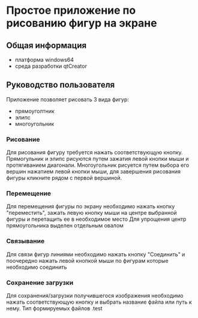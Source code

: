 # Простое приложение по рисованию фигур на экране
## Общая информация
* платформа windows64
* среда разработки qtCreator
## Руководство пользователя
Приложение позволяет рисовать 3 вида фигур:
- прямоуголтник
- элипс
- многоугольник
### Рисование
Для рисования фигуру требуется нажать соответствующую кнопку. 
Прямогульник и элипс рисуются путем зажатия левой кнопки мыши и протягиванием диагонали. 
Многоугольник рисуется путем выбора его вершин нажатием левой кнопки мыши, для завершения рисования фигуры кликните рядом с первой вершиной. 
### Перемещение
Для перемещения фигуры по экрану необходимо нажать кнопку "переместить", зажать левую кнопку мыши на центре выбранной фигуры и перетащить ее в необходимое место
Для упрощения центр прямоугольника выделен отдельным овалом
### Связывание
Для связи фигур линиями необходимо нажать кнопку "Соединить" и поочередно нажать левой кнопкой мыши по фигурам которые необходимо соединить
### Сохранение загрузки
Для сохранения/загрузки получившегося изображения необходимо нажать соответствующую кнопку и выбрать название файла или путь к нему. Тип формируемых файлов .test
